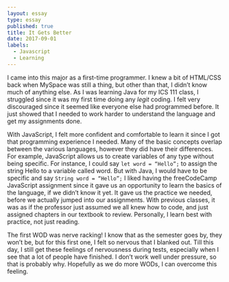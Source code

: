 ```yaml
---
layout: essay
type: essay
published: true
title: It Gets Better
date: 2017-09-01
labels:
  - Javascript
  - Learning
---
```


I came into this major as a first-time programmer. I knew a bit of HTML/CSS back when MySpace was still a thing, but other than that, I didn’t know much of anything else. As I was learning Java for my ICS 111 class, I struggled since it was my first time doing any *legit* coding. I felt very discouraged since it seemed like everyone else had programmed before. It just showed that I needed to work harder to understand the language and get my assignments done. 

With JavaScript, I felt more confident and comfortable to learn it since I got that programming experience I needed. Many of the basic concepts overlap between the various languages, however they did have their differences. For example, JavaScript allows us to create variables of any type without being specific. For instance, I could say ```let word = “Hello”;``` to assign the string Hello to a variable called word. But with Java, I would have to be specific and say ```String word = “Hello”;``` I liked having the freeCodeCamp JavaScript assignment since it gave us an opportunity to learn the basics of the language, if we didn’t know it yet. It gave us the practice we needed, before we actually jumped into our assignments. With previous classes, it was as if the professor just assumed we all knew how to code, and just assigned chapters in our textbook to review. Personally, I learn best with practice, not just reading.

The first WOD was nerve racking! I know that as the semester goes by, they won’t be, but for this first one, I felt so nervous that I blanked out. Till this day, I still get these feelings of nervousness during tests, especially when I see that a lot of people have finished. I don’t work well under pressure, so that is probably why. Hopefully as we do more WODs, I can overcome this feeling.  
